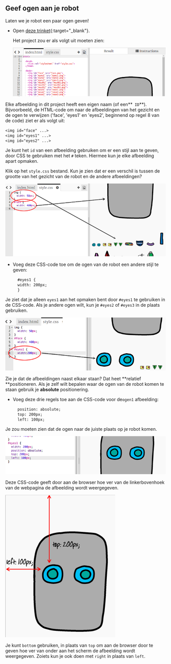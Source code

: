 ## Geef ogen aan je robot

Laten we je robot een paar ogen geven!

+ Open [deze trinket](http://jumpto.cc/web-robot){:target="_blank"}.
    
    Het project zou er als volgt uit moeten zien:
    
    ![screenshot](images/robot-starter.png)

Elke afbeelding in dit project heeft een eigen naam (of een**` ID`**). Bijvoorbeeld, de HTML-code om naar de afbeeldingen van het gezicht en de ogen te verwijzen ('face', 'eyes1' en 'eyes2', beginnend op regel 8 van de code) ziet er als volgt uit:

    <img id="face" ...>
    <img id="eyes1" ...>
    <img id="eyes2" ...>
    

Je kunt het `id` van een afbeelding gebruiken om er een stijl aan te geven, door CSS te gebruiken met het `#` teken. Hiermee kun je elke afbeelding apart opmaken.

Klik op het `style.css` bestand. Kun je zien dat er een verschil is tussen de grootte van het gezicht van de robot en de andere afbeeldingen?

![screenshot](images/robot-id.png)

+ Voeg deze CSS-code toe om de ogen van de robot een andere stijl te geven:
    
        #eyes1 {
        width: 200px;
        }
        

Je ziet dat je alleen `eyes1` aan het opmaken bent door `#eyes1` te gebruiken in de CSS-code. Als je andere ogen wilt, kun je `#eyes2` of `#eyes3` in de plaats gebruiken.

![screenshot](images/robot-eyes-width.png)

Zie je dat de afbeeldingen naast elkaar staan? Dat heet **relatief **positioneren. Als je zelf wilt bepalen waar de ogen van de robot komen te staan gebruik je **absolute** positionering.

+ Voeg deze drie regels toe aan de CSS-code voor de` ogen1 ` afbeelding:
    
        position: absolute;
        top: 200px;
        left: 100px;
        

Je zou moeten zien dat de ogen naar de juiste plaats op je robot komen.

![screenshot](images/robot-eyes-position.png)

Deze CSS-code geeft door aan de browser hoe ver van de linkerbovenhoek van de webpagina de afbeelding wordt weergegeven.

![screenshot](images/robot-eyes-position2.png)

Je kunt `bottom` gebruiken, in plaats van `top` om aan de browser door te geven hoe ver van onder aan het scherm de afbeelding wordt weergegeven. Zoiets kun je ook doen met `right` in plaats van `left`.
